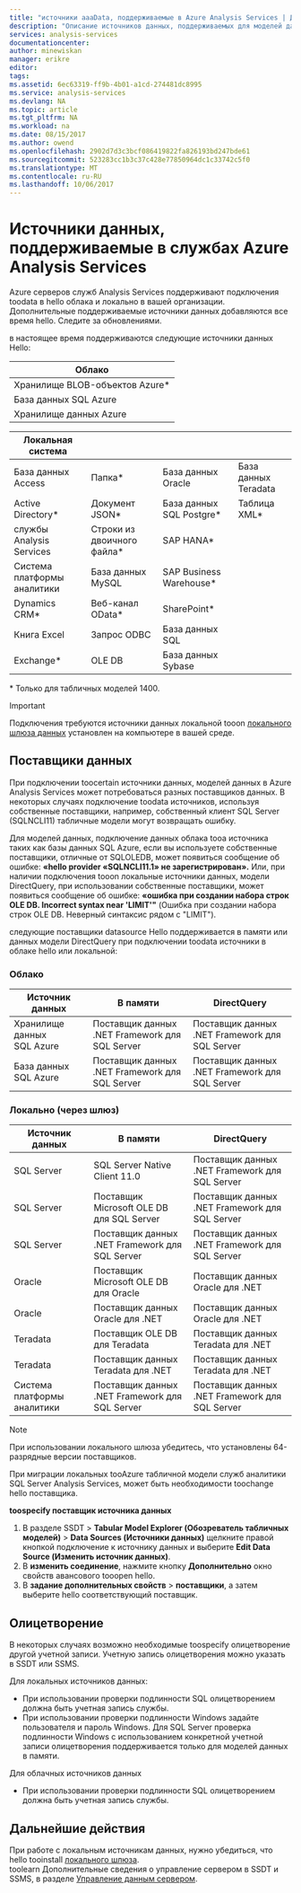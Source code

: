 ```yaml
---
title: "источники aaaData, поддерживаемые в Azure Analysis Services | Документы Microsoft"
description: "Описание источников данных, поддерживаемых для моделей данных в службах Azure Analysis Services."
services: analysis-services
documentationcenter: 
author: minewiskan
manager: erikre
editor: 
tags: 
ms.assetid: 6ec63319-ff9b-4b01-a1cd-274481dc8995
ms.service: analysis-services
ms.devlang: NA
ms.topic: article
ms.tgt_pltfrm: NA
ms.workload: na
ms.date: 08/15/2017
ms.author: owend
ms.openlocfilehash: 2902d7d3c3bcf086419822fa826193bd247bde61
ms.sourcegitcommit: 523283cc1b3c37c428e77850964dc1c33742c5f0
ms.translationtype: MT
ms.contentlocale: ru-RU
ms.lasthandoff: 10/06/2017
---
```

# <a name="data-sources-supported-in-azure-analysis-services"></a>Источники данных, поддерживаемые в службах Azure Analysis Services
Azure серверов служб Analysis Services поддерживают подключения toodata в hello облака и локально в вашей организации. Дополнительные поддерживаемые источники данных добавляются все время hello. Следите за обновлениями. 

в настоящее время поддерживаются следующие источники данных Hello:

| Облако  |
|---|
| Хранилище BLOB-объектов Azure*  |
| База данных SQL Azure  |
| Хранилище данных Azure |


| Локальная система  |   |   |   |
|---|---|---|---|
| База данных Access  | Папка* | База данных Oracle  | База данных Teradata |
| Active Directory*  | Документ JSON*  | База данных SQL Postgre*  |Таблица XML* |
| службы Analysis Services  | Строки из двоичного файла*  | SAP HANA*  |
| Система платформы аналитики  | База данных MySQL  | SAP Business Warehouse*  | |
| Dynamics CRM*  | Веб-канал OData*  | SharePoint*  |
| Книга Excel  | Запрос ODBC  | База данных SQL  |
| Exchange*  | OLE DB  | База данных Sybase  |

\* Только для табличных моделей 1400. 

> [!IMPORTANT]
> Подключения требуются источники данных локальной tooon [локального шлюза данных](analysis-services-gateway.md) установлен на компьютере в вашей среде.

## <a name="data-providers"></a>Поставщики данных

При подключении toocertain источники данных, моделей данных в Azure Analysis Services может потребоваться разных поставщиков данных. В некоторых случаях подключение toodata источников, используя собственные поставщики, например, собственный клиент SQL Server (SQLNCLI11) табличные модели могут возвращать ошибку.

Для моделей данных, подключение данных облака tooa источника таких как базы данных SQL Azure, если вы используете собственные поставщики, отличные от SQLOLEDB, может появиться сообщение об ошибке: **«hello provider «SQLNCLI11.1» не зарегистрирован».** Или, при наличии подключения tooon локальные источники данных, модели DirectQuery, при использовании собственные поставщики, может появиться сообщение об ошибке: **«ошибка при создании набора строк OLE DB. Incorrect syntax near 'LIMIT'"** (Ошибка при создании набора строк OLE DB. Неверный синтаксис рядом с "LIMIT").

следующие поставщики datasource Hello поддерживается в памяти или данных модели DirectQuery при подключении toodata источники в облаке hello или локальной:

### <a name="cloud"></a>Облако
| **Источник данных** | **В памяти** | **DirectQuery** |
|  --- | --- | --- |
| Хранилище данных SQL Azure |Поставщик данных .NET Framework для SQL Server |Поставщик данных .NET Framework для SQL Server |
| База данных SQL Azure |Поставщик данных .NET Framework для SQL Server |Поставщик данных .NET Framework для SQL Server | |

### <a name="on-premises-via-gateway"></a>Локально (через шлюз)
|**Источник данных** | **В памяти** | **DirectQuery** |
|  --- | --- | --- |
| SQL Server |SQL Server Native Client 11.0 |Поставщик данных .NET Framework для SQL Server |
| SQL Server |Поставщик Microsoft OLE DB для SQL Server |Поставщик данных .NET Framework для SQL Server | |
| SQL Server |Поставщик данных .NET Framework для SQL Server |Поставщик данных .NET Framework для SQL Server | |
| Oracle |Поставщик Microsoft OLE DB для Oracle |Поставщик данных Oracle для .NET | |
| Oracle |Поставщик данных Oracle для .NET |Поставщик данных Oracle для .NET | |
| Teradata |Поставщик OLE DB для Teradata |Поставщик данных Teradata для .NET | |
| Teradata |Поставщик данных Teradata для .NET |Поставщик данных Teradata для .NET | |
| Система платформы аналитики |Поставщик данных .NET Framework для SQL Server |Поставщик данных .NET Framework для SQL Server | |

> [!NOTE]
> При использовании локального шлюза убедитесь, что установлены 64-разрядные версии поставщиков.
> 
> 

При миграции локальных tooAzure табличной модели служб аналитики SQL Server Analysis Services, может быть необходимости toochange hello поставщика.

**toospecify поставщик источника данных**

1. В разделе SSDT > **Tabular Model Explorer (Обозреватель табличных моделей)** > **Data Sources (Источники данных)** щелкните правой кнопкой подключение к источнику данных и выберите **Edit Data Source (Изменить источник данных)**.
2. В **изменить соединение**, нажмите кнопку **Дополнительно** окно свойств авансового tooopen hello.
3. В **задание дополнительных свойств** > **поставщики**, а затем выберите hello соответствующий поставщик.

## <a name="impersonation"></a>Олицетворение
В некоторых случаях возможно необходимые toospecify олицетворение другой учетной записи. Учетную запись олицетворения можно указать в SSDT или SSMS.

Для локальных источников данных:

* При использовании проверки подлинности SQL олицетворением должна быть учетная запись службы.
* При использовании проверки подлинности Windows задайте пользователя и пароль Windows. Для SQL Server проверка подлинности Windows с использованием конкретной учетной записи олицетворения поддерживается только для моделей данных в памяти.

Для облачных источников данных

* При использовании проверки подлинности SQL олицетворением должна быть учетная запись службы.

## <a name="next-steps"></a>Дальнейшие действия
При работе с локальным источникам данных, нужно убедиться, что hello tooinstall [локального шлюза](analysis-services-gateway.md).   
toolearn Дополнительные сведения о управление сервером в SSDT и SSMS, в разделе [Управление данным сервером](analysis-services-manage.md).

